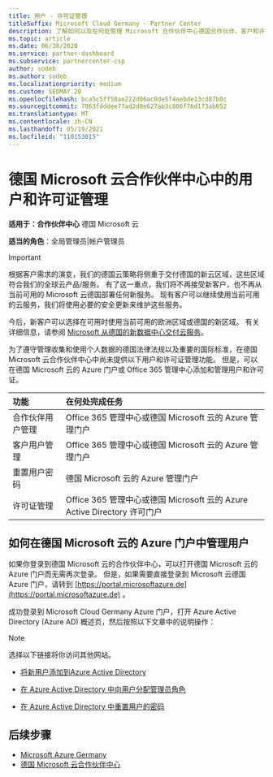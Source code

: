 ```yaml
---
title: 用户 - 许可证管理
titleSuffix: Microsoft Cloud Germany - Partner Center
description: 了解如何以及在何处管理 Microsoft 合作伙伴中心德国合作伙伴、客户和许可证以及密码重置的用户。
ms.topic: article
ms.date: 06/30/2020
ms.service: partner-dashboard
ms.subservice: partnercenter-csp
author: sodeb
ms.author: sodeb
ms.localizationpriority: medium
ms.custom: SEOMAY.20
ms.openlocfilehash: bca5c5ff58ae222d06ac0de5f4aebde13cd87b0c
ms.sourcegitcommit: 7063fdddee77ad2d8e627ab3c806f76d173ab652
ms.translationtype: MT
ms.contentlocale: zh-CN
ms.lasthandoff: 05/19/2021
ms.locfileid: "110153015"
---
```

# <a name="user-and-license-management-in-partner-center-for-microsoft-cloud-germany"></a>德国 Microsoft 云合作伙伴中心中的用户和许可证管理

**适用于：合作伙伴中心** 德国 Microsoft 云

**适当的角色**：全局管理员|帐户管理员

> [!IMPORTANT]
> 根据客户需求的演变，我们的德国云策略将侧重于交付德国的新云区域，这些区域符合我们的全球云产品/服务。 有了这一重点，我们将不再接受新客户，也不再从当前可用的 Microsoft 云德国部署任何新服务。 现有客户可以继续使用当前可用的云服务，我们将使用必要的安全更新来维护这些服务。
>  
> 今后，新客户可以选择在可用时使用当前可用的欧洲区域或德国的新区域。 有关详细信息，请参阅 [Microsoft 从德国的新数据中心交付云服务](https://news.microsoft.com/europe/2018/08/31/microsoft-to-deliver-cloud-services-from-new-datacentres-in-germany-in-2019-to-meet-evolving-customer-needs/)。

为了遵守管理收集和使用个人数据的德国法律法规以及重要的国际标准，在德国 Microsoft 云合作伙伴中心中尚未提供以下用户和许可证管理功能。 但是，可以在德国 Microsoft 云的 Azure 门户或 Office 365 管理中心添加和管理用户和许可证。

功能 | 在何处完成任务
:--- | :---
合作伙伴用户管理 | Office 365 管理中心或德国 Microsoft 云的 Azure 管理门户
客户用户管理 | Office 365 管理中心或德国 Microsoft 云的 Azure 管理门户
重置用户密码 | 德国 Microsoft 云的 Azure 管理门户
许可证管理 | Office 365 管理中心或德国 Microsoft 云的 Azure Active Directory 许可门户

## <a name="how-to-manage-users-in-the-azure-portal-for-microsoft-cloud-germany"></a>如何在德国 Microsoft 云的 Azure 门户中管理用户 

如果你登录到德国 Microsoft 云的合作伙伴中心，可以打开德国 Microsoft 云的 Azure 门户而无需再次登录。 但是，如果需要直接登录到 Microsoft 云德国Azure 门户，请转到 [https://portal.microsoftazure.de](https://portal.microsoftazure.de) 。 

成功登录到 Microsoft Cloud Germany Azure 门户，打开 Azure Active Directory (Azure AD) 概述页，然后按照以下文章中的说明操作：

> [!NOTE]  
> 选择以下链接将你访问其他网站。

-  [将新用户添加到Azure Active Directory](/azure/active-directory/active-directory-users-create-azure-portal)

-  [在 Azure Active Directory 中向用户分配管理员角色](/azure/active-directory/active-directory-users-assign-role-azure-portal)

-  [在 Azure Active Directory 中重置用户的密码](/azure/active-directory/active-directory-users-reset-password-azure-portal)

## <a name="next-steps"></a>后续步骤

-  [Microsoft Azure Germany](https://azure.microsoft.com/global-infrastructure/germany/)
-  [德国 Microsoft 云合作伙伴中心](partner-center-for-microsoft-cloud-germany.md)